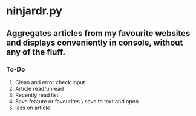 # ninjardr.py

## Aggregates articles from my favourite websites and displays conveniently in console, without any of the fluff.

### To-Do
1. Clean and error check input
2. Article read/unread
3. Recently read list
4. Save feature or favourites \ save to text and open
5. less on article